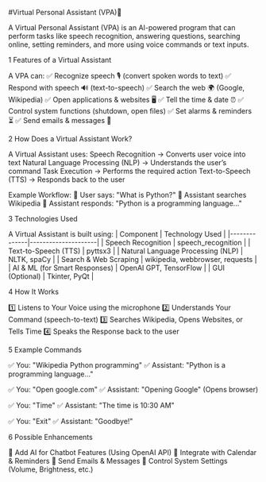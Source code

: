 #Virtual Personal Assistant (VPA)🚀

A Virtual Personal  Assistant (VPA) is an AI-powered program that can perform tasks like speech recognition, answering questions, searching online, setting reminders, and more using voice commands or text inputs.

1️ Features of a Virtual Assistant

A VPA can: ✅ Recognize speech 🎙 (convert spoken words to text)
✅ Respond with speech 🔊 (text-to-speech)
✅ Search the web 🌍 (Google, Wikipedia)
✅ Open applications & websites 🖥
✅ Tell the time & date ⏰
✅ Control system functions (shutdown, open files)
✅ Set alarms & reminders ⏳
✅ Send emails & messages 📧

2️ How Does a Virtual Assistant Work?

A Virtual Assistant uses:
Speech Recognition → Converts user voice into text
Natural Language Processing (NLP) → Understands the user’s command
Task Execution → Performs the required action
Text-to-Speech (TTS) → Responds back to the user

Example Workflow:
🎤 User says: "What is Python?"
🔎 Assistant searches Wikipedia
📢 Assistant responds: "Python is a programming language..."

3️ Technologies Used

A Virtual Assistant is built using: | Component | Technology Used | |--------------|---------------------| | Speech Recognition | speech_recognition | | Text-to-Speech (TTS) | pyttsx3 | | Natural Language Processing (NLP) | NLTK, spaCy | | Search & Web Scraping | wikipedia, webbrowser, requests | | AI & ML (for Smart Responses) | OpenAI GPT, TensorFlow | | GUI (Optional) | Tkinter, PyQt |

4 How It Works

1️⃣ Listens to Your Voice using the microphone
2️⃣ Understands Your Command (speech-to-text)
3️⃣ Searches Wikipedia, Opens Websites, or Tells Time
4️⃣ Speaks the Response back to the user

5 Example Commands

✅ You: "Wikipedia Python programming"
✅ Assistant: "Python is a programming language..."

✅ You: "Open google.com"
✅ Assistant: "Opening Google" (Opens browser)

✅ You: "Time"
✅ Assistant: "The time is 10:30 AM"

✅ You: "Exit"
✅ Assistant: "Goodbye!"

6 Possible Enhancements

🔹 Add AI for Chatbot Features (Using OpenAI API)
🔹 Integrate with Calendar & Reminders
🔹 Send Emails & Messages
🔹 Control System Settings (Volume, Brightness, etc.)

